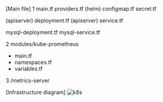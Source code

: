 [Main file]
1
main.tf
providers.tf (helm)
configmap.tf
secret.tf

(apiserver) deployment.tf
(apiserver) service.tf

mysql-deployment.tf
mysql-service.tf

2
modules/kube-prometheus
- main.tf
- namespaces.tf
- variables.tf
  
3
/metrics-server

[Infrastructure diagram]
![k8s](https://github.com/user-attachments/assets/3b39acf1-8af0-4adb-839f-62ee322c1e48)
